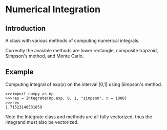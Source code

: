 # Numerical Integration #

## Introduction ##
A class with various methods of computing numerical integrals.

Currently the avaiable methods are lower rectangle, composite trapzoid, Simpson's method, and Monte Carlo.

## Example ##

Computing integral of exp(x) on the interval [0,1] using Simpson's method.

```
>>>import numpy as np
>>>res = Integrate(np.exp, 0, 1, "simpson", n = 1000)
>>>res
1.71523140531859

```

Note the Integrate class and methods are all fully vectorized, thus the integrand must also be vectorized. 
